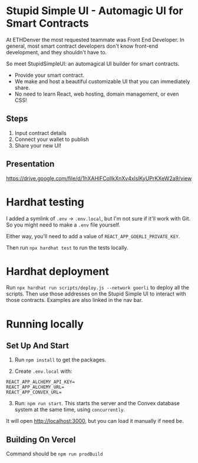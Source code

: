 # Stupid Simple UI - Automagic UI for Smart Contracts

At ETHDenver the most requested teammate was Front End Developer. In general, most smart contract developers don't know front-end development, and they shouldn't have to. 

So meet StupidSimpleUI: an automagical UI builder for smart contracts. 

- Provide your smart contract.
- We make and host a beautiful customizable UI that you can immediately share.
- No need to learn React, web hosting, domain management, or even CSS!

## Steps

1. Input contract details
2. Connect your wallet to publish
3. Share your new UI!

## Presentation
https://drive.google.com/file/d/1hXAHlFCoIlkXnXv4xlslKyUPrKXeW2a9/view

# Hardhat testing

I added a symlink of `.env` -> `.env.local`, but I'm not sure if it'll work with Git. So you might need to make a `.env` file yourself.

Either way, you'll need to add a value of `REACT_APP_GOERLI_PRIVATE_KEY`.

Then run `npx hardhat test` to run the tests locally. 

# Hardhat deployment

Run `npx hardhat run scripts/deploy.js --network goerli` to deploy all the scripts. Then use those addresses on the Stupid Simple UI to interact with those contracts. Examples are also linked in the nav bar.

# Running locally

## Set Up And Start

1. Run `npm install` to get the packages.

2. Create `.env.local` with:
  ````
  REACT_APP_ALCHEMY_API_KEY=
  REACT_APP_ALCHEMY_URL=
  REACT_APP_CONVEX_URL=
  ````

3. Run: `npm run start`. This starts the server and the Convex database system at the same time, using `concurrently`.

  It will open [http://localhost:3000](http://localhost:3000), but you can load it manually if need be.

## Building On Vercel
Command should be `npm run prodBuild`
